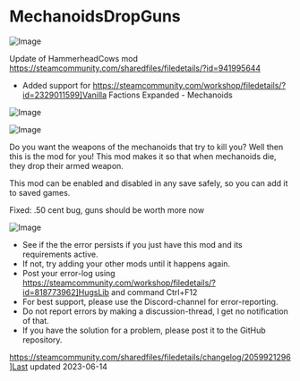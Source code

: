 # MechanoidsDropGuns

![Image](https://i.imgur.com/buuPQel.png)

Update of HammerheadCows mod
https://steamcommunity.com/sharedfiles/filedetails/?id=941995644

- Added support for https://steamcommunity.com/workshop/filedetails/?id=2329011599]Vanilla Factions Expanded - Mechanoids

![Image](https://i.imgur.com/pufA0kM.png)

	
![Image](https://i.imgur.com/Z4GOv8H.png)


Do you want the weapons of the mechanoids that try to kill you? Well then this is the mod for you! This mod makes it so that when mechanoids die, they drop their armed weapon.

This mod can be enabled and disabled in any save safely, so you can add it to saved games.

Fixed: .50 cent bug, guns should be worth more now


![Image](https://i.imgur.com/PwoNOj4.png)



-  See if the the error persists if you just have this mod and its requirements active.
-  If not, try adding your other mods until it happens again.
-  Post your error-log using https://steamcommunity.com/workshop/filedetails/?id=818773962]HugsLib and command Ctrl+F12
-  For best support, please use the Discord-channel for error-reporting.
-  Do not report errors by making a discussion-thread, I get no notification of that.
-  If you have the solution for a problem, please post it to the GitHub repository.




https://steamcommunity.com/sharedfiles/filedetails/changelog/2059921296]Last updated 2023-06-14
